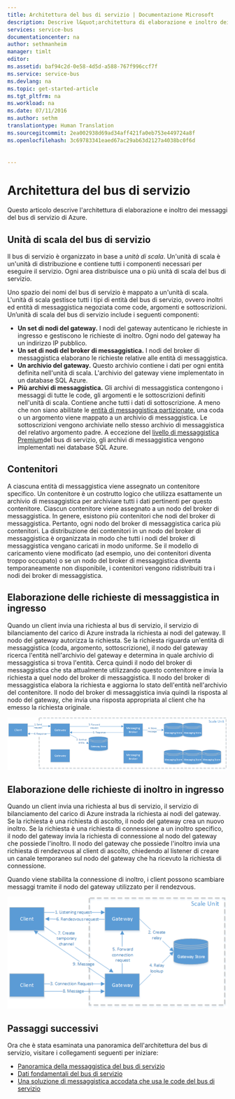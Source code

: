 ```yaml
---
title: Architettura del bus di servizio | Documentazione Microsoft
description: Descrive l&quot;architettura di elaborazione e inoltro dei messaggi del bus di servizio di Azure.
services: service-bus
documentationcenter: na
author: sethmanheim
manager: timlt
editor: 
ms.assetid: baf94c2d-0e58-4d5d-a588-767f996ccf7f
ms.service: service-bus
ms.devlang: na
ms.topic: get-started-article
ms.tgt_pltfrm: na
ms.workload: na
ms.date: 07/11/2016
ms.author: sethm
translationtype: Human Translation
ms.sourcegitcommit: 2ea002938d69ad34aff421fa0eb753e449724a8f
ms.openlocfilehash: 3c69783341eaed67ac29ab63d2127a4038bc0f6d


---
```

# <a name="service-bus-architecture"></a>Architettura del bus di servizio
Questo articolo descrive l'architettura di elaborazione e inoltro dei messaggi del bus di servizio di Azure.

## <a name="service-bus-scale-units"></a>Unità di scala del bus di servizio
Il bus di servizio è organizzato in base a *unità di scala*. Un'unità di scala è un'unità di distribuzione e contiene tutti i componenti necessari per eseguire il servizio. Ogni area distribuisce una o più unità di scala del bus di servizio.

Uno spazio dei nomi del bus di servizio è mappato a un'unità di scala. L'unità di scala gestisce tutti i tipi di entità del bus di servizio, ovvero inoltri ed entità di messaggistica negoziata come code, argomenti e sottoscrizioni. Un’unità di scala del bus di servizio include i seguenti componenti:

* **Un set di nodi del gateway.**  I nodi del gateway autenticano le richieste in ingresso e gestiscono le richieste di inoltro. Ogni nodo del gateway ha un indirizzo IP pubblico.
* **Un set di nodi del broker di messaggistica.**  I nodi del broker di messaggistica elaborano le richieste relative alle entità di messaggistica.
* **Un archivio del gateway.**  Questo archivio contiene i dati per ogni entità definita nell'unità di scala. L'archivio del gateway viene implementato in un database SQL Azure.
* **Più archivi di messaggistica.**  Gli archivi di messaggistica contengono i messaggi di tutte le code, gli argomenti e le sottoscrizioni definiti nell'unità di scala. Contiene anche tutti i dati di sottoscrizione. A meno che non siano abilitate le [entità di messaggistica partizionate](service-bus-partitioning.md), una coda o un argomento viene mappato a un archivio di messaggistica. Le sottoscrizioni vengono archiviate nello stesso archivio di messaggistica del relativo argomento padre. A eccezione del [livello di messaggistica Premium](service-bus-premium-messaging.md)del bus di servizio, gli archivi di messaggistica vengono implementati nei database SQL Azure.

## <a name="containers"></a>Contenitori
A ciascuna entità di messaggistica viene assegnato un contenitore specifico. Un contenitore è un costrutto logico che utilizza esattamente un archivio di messaggistica per archiviare tutti i dati pertinenti per questo contenitore. Ciascun contenitore viene assegnato a un nodo del broker di messaggistica. In genere, esistono più contenitori che nodi del broker di messaggistica. Pertanto, ogni nodo del broker di messaggistica carica più contenitori. La distribuzione dei contenitori in un nodo del broker di messaggistica è organizzata in modo che tutti i nodi del broker di messaggistica vengano caricati in modo uniforme. Se il modello di caricamento viene modificato (ad esempio, uno dei contenitori diventa troppo occupato) o se un nodo del broker di messaggistica diventa temporaneamente non disponibile, i contenitori vengono ridistribuiti tra i nodi dei broker di messaggistica.

## <a name="processing-of-incoming-messaging-requests"></a>Elaborazione delle richieste di messaggistica in ingresso
Quando un client invia una richiesta al bus di servizio, il servizio di bilanciamento del carico di Azure instrada la richiesta ai nodi del gateway. Il nodo del gateway autorizza la richiesta. Se la richiesta riguarda un'entità di messaggistica (coda, argomento, sottoscrizione), il nodo del gateway ricerca l'entità nell'archivio del gateway e determina in quale archivio di messaggistica si trova l'entità. Cerca quindi il nodo del broker di messaggistica che sta attualmente utilizzando questo contenitore e invia la richiesta a quel nodo del broker di messaggistica. Il nodo del broker di messaggistica elabora la richiesta e aggiorna lo stato dell'entità nell'archivio del contenitore. Il nodo del broker di messaggistica invia quindi la risposta al nodo del gateway, che invia una risposta appropriata al client che ha emesso la richiesta originale.

![Elaborazione delle richieste di messaggistica in ingresso](./media/service-bus-architecture/IC690644.png)

## <a name="processing-of-incoming-relay-requests"></a>Elaborazione delle richieste di inoltro in ingresso
Quando un client invia una richiesta al bus di servizio, il servizio di bilanciamento del carico di Azure instrada la richiesta ai nodi del gateway. Se la richiesta è una richiesta di ascolto, il nodo del gateway crea un nuovo inoltro. Se la richiesta è una richiesta di connessione a un inoltro specifico, il nodo del gateway invia la richiesta di connessione al nodo del gateway che possiede l'inoltro. Il nodo del gateway che possiede l'inoltro invia una richiesta di rendezvous al client di ascolto, chiedendo al listener di creare un canale temporaneo sul nodo del gateway che ha ricevuto la richiesta di connessione.

Quando viene stabilita la connessione di inoltro, i client possono scambiare messaggi tramite il nodo del gateway utilizzato per il rendezvous.

![Elaborazione delle richieste di inoltro Web application firewa in ingresso](./media/service-bus-architecture/IC690645.png)

## <a name="next-steps"></a>Passaggi successivi
Ora che è stata esaminata una panoramica dell'architettura del bus di servizio, visitare i collegamenti seguenti per iniziare:

* [Panoramica della messaggistica del bus di servizio](service-bus-messaging-overview.md)
* [Dati fondamentali del bus di servizio](service-bus-fundamentals-hybrid-solutions.md)
* [Una soluzione di messaggistica accodata che usa le code del bus di servizio](service-bus-dotnet-multi-tier-app-using-service-bus-queues.md)




<!--HONumber=Nov16_HO2-->


